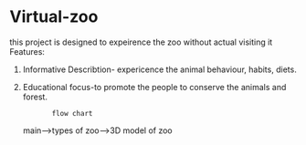 # Virtual-zoo
this project is designed to expeirence the zoo without actual visiting it
Features:
1. Informative Describtion- expericence the animal behaviour, habits, diets.
2. Educational focus-to promote the  people to conserve the animals and forest.


              flow chart

   main-->types of zoo-->3D model of zoo
